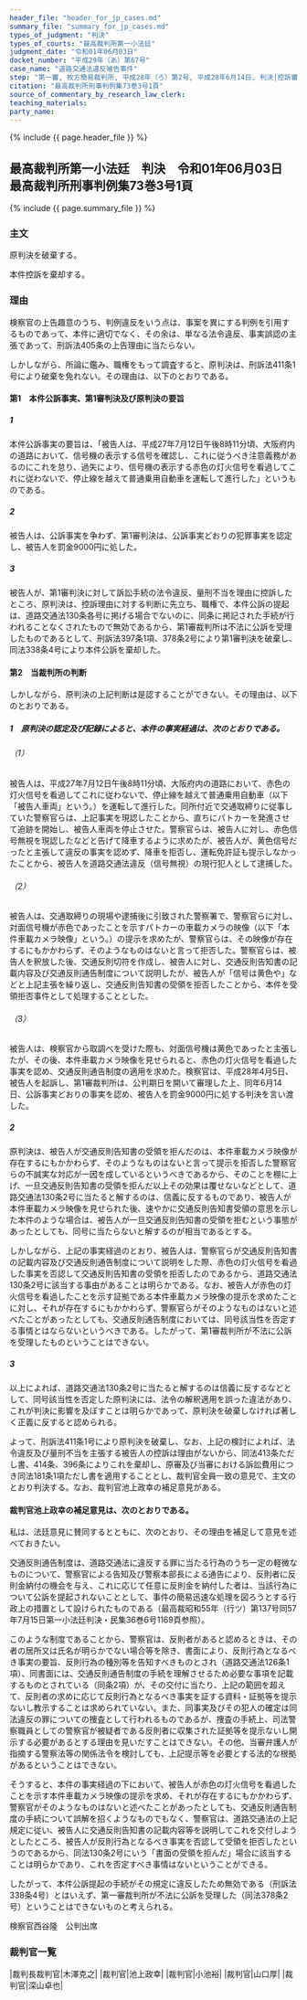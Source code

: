 ```yaml
---
header_file: "header_for_jp_cases.md"
summary_file: "summary_for_jp_cases.md"
types_of_judgment: "判決"
types_of_courts: "最高裁判所第一小法廷"
judgment_date: "令和01年06月03日"
docket_number: "平成29年（あ）第67号"
case_name: "道路交通法違反被告事件"
step: "第一審, 枚方簡易裁判所, 平成28年（ろ）第2号, 平成28年6月14日, 判決|控訴審, 大阪高等裁判所, 平成28年（う）第734号, 平成28年12月6日, 判決"
citation: "最高裁判所刑事判例集73巻3号1頁"
source_of_commentary_by_research_law_clerk:
teaching_materials:
party_name:
---
```


{% include {{ page.header_file }}  %}

## 最高裁判所第一小法廷　判決　令和01年06月03日　最高裁判所刑事判例集73巻3号1頁

{% include {{ page.summary_file }}  %}






### 主文



原判決を破棄する。

本件控訴を棄却する。





### 理由



検察官の上告趣意のうち、判例違反をいう点は、事案を異にする判例を引用するものであって、本件に適切でなく、その余は、単なる法令違反、事実誤認の主張であって、刑訴法405条の上告理由に当たらない。

しかしながら、所論に鑑み、職権をもって調査すると、原判決は、刑訴法411条1号により破棄を免れない。その理由は、以下のとおりである。

#### 第1　本件公訴事実、第1審判決及び原判決の要旨

##### 1

本件公訴事実の要旨は、「被告人は、平成27年7月12日午後8時11分頃、大阪府内の道路において、信号機の表示する信号を確認し、これに従うべき注意義務があるのにこれを怠り、過失により、信号機の表示する赤色の灯火信号を看過してこれに従わないで、停止線を越えて普通乗用自動車を運転して進行した」というものである。

##### 2

被告人は、公訴事実を争わず、第1審判決は、公訴事実どおりの犯罪事実を認定し、被告人を罰金9000円に処した。

##### 3

被告人が、第1審判決に対して訴訟手続の法令違反、量刑不当を理由に控訴したところ、原判決は、控訴理由に対する判断に先立ち、職権で、本件公訴の提起は、道路交通法130条各号に掲げる場合でないのに、同条に掲記された手続が行われることなくされたもので無効であるから、第1審裁判所は不法に公訴を受理したものであるとして、刑訴法397条1項、378条2号により第1審判決を破棄し、同法338条4号により本件公訴を棄却した。

#### 第2　当裁判所の判断

しかしながら、原判決の上記判断は是認することができない。その理由は、以下のとおりである。

##### 1　原判決の認定及び記録によると、本件の事実経過は、次のとおりである。

###### （1）

被告人は、平成27年7月12日午後8時11分頃、大阪府内の道路において、赤色の灯火信号を看過してこれに従わないで、停止線を越えて普通乗用自動車（以下「被告人車両」という。）を運転して進行した。同所付近で交通取締りに従事していた警察官らは、上記事実を現認したことから、直ちにパトカーを発進させて追跡を開始し、被告人車両を停止させた。警察官らは、被告人に対し、赤色信号無視を現認したなどと告げて降車するように求めたが、被告人が、黄色信号だったと主張して違反の事実を認めず、降車を拒否し、運転免許証も提示しなかったことから、被告人を道路交通法違反（信号無視）の現行犯人として逮捕した。

###### （2）

被告人は、交通取締りの現場や逮捕後に引致された警察署で、警察官らに対し、対面信号機が赤色であったことを示すパトカーの車載カメラの映像（以下「本件車載カメラ映像」という。）の提示を求めたが、警察官らは、その映像が存在するにもかかわらず、そのようなものはないと言って拒否した。警察官らは、被告人を釈放した後、交通反則切符を作成し、被告人に対し、交通反則告知書の記載内容及び交通反則通告制度について説明したが、被告人が「信号は黄色や」などと上記主張を繰り返し、交通反則告知書の受領を拒否したことから、本件を受領拒否事件として処理することとした。

###### （3）

被告人は、検察官から取調べを受けた際も、対面信号機は黄色であったと主張したが、その後、本件車載カメラ映像を見せられると、赤色の灯火信号を看過した事実を認め、交通反則通告制度の適用を求めた。検察官は、平成28年4月5日、被告人を起訴し、第1審裁判所は、公判期日を開いて審理した上、同年6月14日、公訴事実どおりの事実を認め、被告人を罰金9000円に処する判決を言い渡した。

##### 2

原判決は、被告人が交通反則告知書の受領を拒んだのは、本件車載カメラ映像が存在するにもかかわらず、そのようなものはないと言って提示を拒否した警察官らの不誠実な対応が一因を成しているというべきであるから、そのことを棚に上げ、一旦交通反則告知書の受領を拒んだ以上その効果は覆せないなどとして、道路交通法130条2号に当たると解するのは、信義に反するものであり、被告人が本件車載カメラ映像を見せられた後、速やかに交通反則告知書受領の意思を示した本件のような場合は、被告人が一旦交通反則告知書の受領を拒むという事態があったとしても、同号に当たらないと解するのが相当であるとする。

しかしながら、上記の事実経過のとおり、被告人は、警察官らが交通反則告知書の記載内容及び交通反則通告制度について説明をした際、赤色の灯火信号を看過した事実を否認して交通反則告知書の受領を拒否したのであるから、道路交通法130条2号に該当する事由があることは明らかである。なお、被告人が赤色の灯火信号を看過したことを示す証拠である本件車載カメラ映像の提示を求めたことに対し、それが存在するにもかかわらず、警察官らがそのようなものはないと述べたことがあったとしても、交通反則通告制度においては、同号該当性を否定する事情とはならないというべきである。したがって、第1審裁判所が不法に公訴を受理したものということはできない。

##### 3

以上によれば、道路交通法130条2号に当たると解するのは信義に反するなどとして、同号該当性を否定した原判決には、法令の解釈適用を誤った違法があり、これが判決に影響を及ぼすことは明らかであって、原判決を破棄しなければ著しく正義に反すると認められる。

よって、刑訴法411条1号により原判決を破棄し、なお、上記の検討によれば、法令違反及び量刑不当を主張する被告人の控訴は理由がないから、同法413条ただし書、414条、396条によりこれを棄却し、原審及び当審における訴訟費用につき同法181条1項ただし書を適用することとし、裁判官全員一致の意見で、主文のとおり判決する。なお、裁判官池上政幸の補足意見がある。

#### 裁判官池上政幸の補足意見は、次のとおりである。

私は、法廷意見に賛同するとともに、次のとおり、その理由を補足して意見を述べておきたい。

交通反則通告制度は、道路交通法に違反する罪に当たる行為のうち一定の軽微なものについて、警察官による告知及び警察本部長による通告により、反則者に反則金納付の機会を与え、これに応じて任意に反則金を納付した者は、当該行為について公訴を提起されないこととして、事件の簡易迅速な処理を図ろうとする行政上の措置として設けられたものである（最高裁昭和55年（行ツ）第137号同57年7月15日第一小法廷判決・民集36巻6号1169頁参照）。

このような制度であることから、警察官は、反則者があると認めるときは、その者の居所又は氏名が明らかでない場合等を除き、書面により、反則行為となるべき事実の要旨、反則行為の種別等を告知すべきものとされ（道路交通法126条1項）、同書面には、交通反則通告制度の手続を理解させるため必要な事項を記載するものとされている（同条2項）が、その交付に当たり、上記の範囲を超えて、反則者の求めに応じて反則行為となるべき事実を証する資料・証拠等を提示ないし教示することは求められていない。また、同事実及びその犯人の確定は同法違反の罪についての捜査として行われるものであるが、捜査の手続上、司法警察職員としての警察官が被疑者である反則者に収集された証拠等を提示ないし開示する必要があるとする理由を見いだすことはできない。その他、当審弁護人が指摘する警察法等の関係法令を検討しても、上記提示等を必要とする法的な根拠があるということはできない。

そうすると、本件の事実経過の下において、被告人が赤色の灯火信号を看過したことを示す本件車載カメラ映像の提示を求め、それが存在するにもかかわらず、警察官がそのようなものはないと述べたことがあったとしても、交通反則通告制度の手続について誤解を招くようなものでもなく、警察官は、道路交通法の上記規定に従い、被告人に交通反則告知書の記載内容等を説明してこれを交付しようとしたところ、被告人が反則行為となるべき事実を否認して受領を拒否したというのであるから、同法130条2号にいう「書面の受領を拒んだ」場合に該当することは明らかであり、これを否定すべき事情はないということができる。

したがって、本件公訴提起の手続がその規定に違反したため無効である（刑訴法338条4号）とはいえず、第一審裁判所が不法に公訴を受理した（同法378条2号）ということはできないものと考えられる。

検察官西谷隆　公判出席

### 裁判官一覧

|裁判長裁判官|木澤克之|
|裁判官|池上政幸|
|裁判官|小池裕|
|裁判官|山口厚|
|裁判官|深山卓也|



